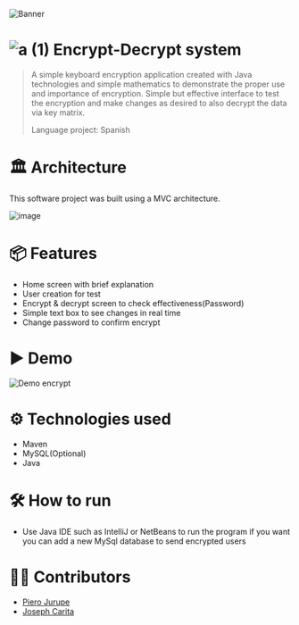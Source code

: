 ![Banner](https://github.com/user-attachments/assets/037b5f20-eaf4-4b8d-8d24-a53b90e7c6d6)
#  ![a (1)](https://github.com/user-attachments/assets/faecb863-4c45-4300-9db4-52379f741b8e) Encrypt-Decrypt system
> A simple keyboard encryption application created with Java technologies and simple mathematics to demonstrate the proper use and importance of encryption.
> Simple but effective interface to test the encryption and make changes as desired to also decrypt the data via key matrix.
>
> Language project: Spanish
# 🏛 Architecture
This software project was built using a MVC architecture.

![image](https://github.com/user-attachments/assets/4f0e798d-1182-448b-8f79-01e85df774bb)

# 📦 Features
* Home screen with brief explanation
* User creation for test
* Encrypt & decrypt screen to check effectiveness(Password)
* Simple text box to see changes in real time
* Change password to confirm encrypt

# ▶ Demo
![Demo encrypt](https://github.com/user-attachments/assets/a34b5ea9-0192-410f-b5bb-0c6696e8f60d)

# ⚙ Technologies used
* Maven
* MySQL(Optional)
* Java

# 🛠 How to run
* Use Java IDE such as IntelliJ or NetBeans to run the program if you want you can add a new MySql database to send encrypted users

# 👷‍♀️ Contributors
* [Piero Jurupe](https://github.com/PieroJurupe)
* [Joseph Carita](https://github.com/jcaritam)
    
